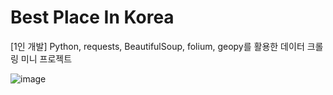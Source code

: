 # Best Place In Korea
[1인 개발] Python, requests, BeautifulSoup, folium, geopy를 활용한 데이터 크롤링 미니 프로젝트 <br>

![image](https://user-images.githubusercontent.com/66910643/145706838-cc8924b8-5807-4b8f-94da-0743573de5d7.png)
